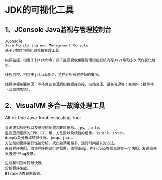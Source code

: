 # JDK的可视化工具

## 1、JConsole Java监视与管理控制台
```
JConsole 
Java Monitoring and Management Console
基于JMX的可视化监视和管理工具，
```
```
内存监控，相当于jstat命令，用于监视受收集器管理的虚拟机内存Java堆和永久代的变化趋势。
```
```
线程监控，相当于jstack命令，监控分析线程停顿的情况。

线程停顿主要原因：等待外部资源例如数据库连接、网络资源、设备资源等；死循环；锁等待（活锁或死锁）。
```

## 2、VisualVM 多合一故障处理工具

All-in-One Java Troubleshooting Tool

```
显示虚拟机进程以及进程的配置和环境信息。jps、jinfo。
监视应用程序的CPU、GC、堆、方法区以及线程的信息。jstack、jstat。
dump以及分析堆转储快照。jmap、jhat。
方法级的程序运行性能分析，找出被调用最多、运行时间最长的方法。
离线程序快照，收集程序的运行时配置、线程dump、内存dump等信息建立一个快照，发送给开发者进行Bug反馈。
```


```
生成和浏览堆转储快照。
分析程序性能。
BTrace动态日志跟踪。
```


